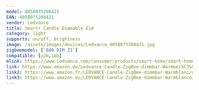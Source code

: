 ```yaml
---
model: 4058075208421
EAN: 4058075208421
vendor: Ledvance
title: Smart+ Candle Dimmable E14
category: light
supports: on/off, brightness
image: /assets/images/devices/Ledvance_4058075208421.jpg
zigbeemodel: ['B40 DIM Z3']
compatible: [z2m,iob]
mlink: https://www.ledvance.com/consumer/products/smart-home/smart-home-products-with-zigbee-technology/smart-home-lamps/classic-lamps-with-zigbee-technology/smart-candle-dimmable/index.jsp
link: https://www.amazon.de/Ledvance-Candle-ZigBee-dimmbar-Warmwei%C3%9F-Dimmable/dp/B07MSPL4LY
link2: https://www.amazon.fr/LEDVANCE-Candle-ZigBee-dimmbar-Warmblanc/dp/B07MSPL4LY
link3: https://www.amazon.es/LEDVANCE-Candle-ZigBee-dimmbar-Warmblanco/dp/B07MSPL4LY
---
```

